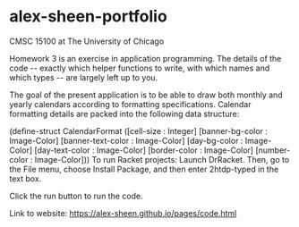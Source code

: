 # alex-sheen-portfolio

CMSC 15100 at The University of Chicago

Homework 3 is an exercise in application programming. The details of the code -- exactly which helper functions to write, with which names and which types -- are largely left up to you.

The goal of the present application is to be able to draw both monthly and yearly calendars according to formatting specifications. Calendar formatting details are packed into the following data structure:

(define-struct CalendarFormat
  ([cell-size : Integer]
   [banner-bg-color : Image-Color]
   [banner-text-color : Image-Color]
   [day-bg-color : Image-Color]
   [day-text-color : Image-Color]
   [border-color : Image-Color]
   [number-color : Image-Color]))
To run Racket projects:
  Launch DrRacket. Then, go to the File menu, choose Install Package, and then enter 2htdp-typed in the text box.

  Click the run button to run the code.

Link to website:
https://alex-sheen.github.io/pages/code.html
